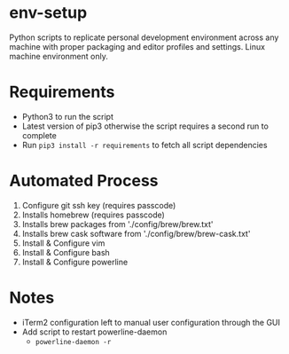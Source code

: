 # env-setup

Python scripts to replicate personal development environment across any machine with proper packaging and editor profiles and settings. Linux machine environment only.

# Requirements
- Python3 to run the script
- Latest version of pip3 otherwise the script requires a second run to complete
- Run `pip3 install -r requirements` to fetch all script dependencies

# Automated Process
1. Configure git ssh key (requires passcode)
2. Installs homebrew (requires passcode)
3. Installs brew packages from './config/brew/brew.txt'
4. Installs brew cask software from './config/brew/brew-cask.txt'
5. Install & Configure vim
6. Install & Configure bash
7. Install & Configure powerline

# Notes
- iTerm2 configuration left to manual user configuration through the GUI
- Add script to restart powerline-daemon
    - `powerline-daemon -r`
